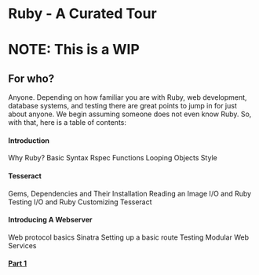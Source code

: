 # Ruby - A Curated Tour
# NOTE: This is a WIP
## For who?
Anyone. Depending on how familiar you are with Ruby, web development, database systems, and testing there
are great points to jump in for just about anyone. We begin assuming someone does not even know Ruby.
So, with that, here is a table of contents:

#### Introduction
Why Ruby?
Basic Syntax
Rspec
Functions
Looping
Objects
Style

#### Tesseract
Gems, Dependencies and Their Installation
Reading an Image
I/O and Ruby
Testing I/O and Ruby
Customizing Tesseract

#### Introducing A Webserver
Web protocol basics
Sinatra
Setting up a basic route
Testing Modular Web Services

#### [Part 1](/part_one.md)
